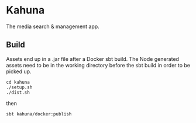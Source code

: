 # Kahuna

The media search & management app.

## Build

Assets end up in a .jar file after a Docker sbt build.
The Node generated assets need to be in the working directory before the sbt build in order to be picked up.

```
cd kahuna
./setup.sh
./dist.sh
```
then
```
sbt kahuna/docker:publish
```